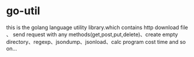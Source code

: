 # go-util
this is the golang language utility library.which contains http download file 、 send request with any methods(get,post,put,delete)、create empty directory、regexp、jsondump、jsonload、calc program cost time and so on...
